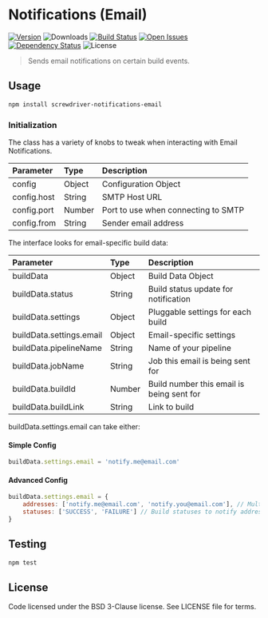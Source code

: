 # Notifications (Email)
[![Version][npm-image]][npm-url] ![Downloads][downloads-image] [![Build Status][status-image]][status-url] [![Open Issues][issues-image]][issues-url] [![Dependency Status][daviddm-image]][daviddm-url] ![License][license-image]

> Sends email notifications on certain build events.

## Usage

```bash
npm install screwdriver-notifications-email
```
### Initialization

The class has a variety of knobs to tweak when interacting with Email Notifications.

| Parameter        | Type  |  Description |
| :-------------   | :---- | :-------------|
| config        | Object | Configuration Object |
| config.host | String | SMTP Host URL |
| config.port | Number | Port to use when connecting to SMTP |
| config.from | String | Sender email address |

The interface looks for email-specific build data:

| Parameter        | Type  |  Description |
| :-------------   | :---- | :-------------|
| buildData        | Object | Build Data Object |
| buildData.status | String | Build status update for notification |
| buildData.settings | Object | Pluggable settings for each build |
| buildData.settings.email | Object | Email-specific settings |
| buildData.pipelineName | String | Name of your pipeline |
| buildData.jobName | String | Job this email is being sent for |
| buildData.buildId | Number | Build number this email is being sent for |
| buildData.buildLink | String | Link to build |

buildData.settings.email can take either:

#### Simple Config

```js
buildData.settings.email = 'notify.me@email.com'
```

#### Advanced Config

```js
buildData.settings.email = {
    addresses: ['notify.me@email.com', 'notify.you@email.com'], // Multiple recipient addresses
    statuses: ['SUCCESS', 'FAILURE'] // Build statuses to notify addresses about
}
```

## Testing

```bash
npm test
```

## License

Code licensed under the BSD 3-Clause license. See LICENSE file for terms.

[npm-image]: https://img.shields.io/npm/v/screwdriver-notifications-email.svg
[npm-url]: https://npmjs.org/package/screwdriver-notifications-email
[downloads-image]: https://img.shields.io/npm/dt/screwdriver-notifications-email.svg
[license-image]: https://img.shields.io/npm/l/screwdriver-notifications-email.svg
[issues-image]: https://img.shields.io/github/issues/screwdriver-cd/notifications-email.svg
[issues-url]: https://github.com/screwdriver-cd/notifications-email/issues
[status-image]: https://cd.screwdriver.cd/pipelines/89/badge
[status-url]: https://cd.screwdriver.cd/pipelines/89
[daviddm-image]: https://david-dm.org/screwdriver-cd/notifications-email.svg?theme=shields.io
[daviddm-url]: https://david-dm.org/screwdriver-cd/notifications-email
